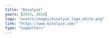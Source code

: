 ```yaml
---
title: "Binalyze"
years: [2023, 2024]
logo: "assets/images/binalyze_logo_white.png"
link: "https://www.binalyze.com/"
type: "supporters"
---
```


